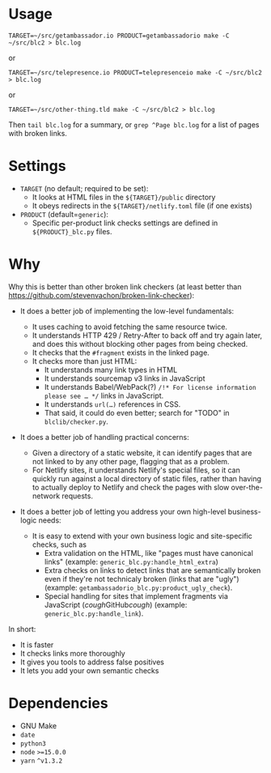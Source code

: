 # Usage

```shell
TARGET=~/src/getambassador.io PRODUCT=getambassadorio make -C ~/src/blc2 > blc.log
```

or

```shell
TARGET=~/src/telepresence.io PRODUCT=telepresenceio make -C ~/src/blc2 > blc.log
```

or

```shell
TARGET=~/src/other-thing.tld make -C ~/src/blc2 > blc.log
```

Then `tail blc.log` for a summary, or `grep ^Page blc.log` for a list
of pages with broken links.

# Settings

 - `TARGET` (no default; required to be set):
   + It looks at HTML files in the `${TARGET}/public` directory
   + It obeys redirects in the `${TARGET}/netlify.toml` file (if one
     exists)
 - `PRODUCT` (default=`generic`):
   + Specific per-product link checks settings are defined in
     `${PRODUCT}_blc.py` files.

# Why

Why this is better than other broken link checkers (at least better
than https://github.com/stevenvachon/broken-link-checker):

 - It does a better job of implementing the low-level fundamentals:
   - It uses caching to avoid fetching the same resource twice.
   - It understands HTTP 429 / Retry-After to back off and try again
     later, and does this without blocking other pages from being
     checked.
   - It checks that the `#fragment` exists in the linked page.
   - It checks more than just HTML:
      + It understands many link types in HTML
      + It understands sourcemap v3 links in JavaScript
      + It understands Babel/WebPack(?) `/!* For license information
        please see … */` links in JavaScript.
      + It understands `url(…)` references in CSS.
      + That said, it could do even better; search for "TODO" in
        `blclib/checker.py`.

 - It does a better job of handling practical concerns:
   - Given a directory of a static website, it can identify pages that
     are not linked to by any other page, flagging that as a problem.
   - For Netlify sites, it understands Netlify's special files, so it
     can quickly run against a local directory of static files, rather
     than having to actually deploy to Netlify and check the pages
     with slow over-the-network requests.

 - It does a better job of letting you address your own high-level
   business-logic needs:
   - It is easy to extend with your own business logic and
     site-specific checks, such as
      + Extra validation on the HTML, like "pages must have canonical
        links" (example: `generic_blc.py:handle_html_extra`)
      + Extra checks on links to detect links that are semantically
        broken even if they're not technicaly broken (links that are
        "ugly") (example:
        `getambassadorio_blc.py:product_ugly_check`).
      + Special handling for sites that implement fragments via
        JavaScript (*cough*GitHub*cough*) (example:
        `generic_blc.py:handle_link`).

In short:
 + It is faster
 + It checks links more thoroughly
 + It gives you tools to address false positives
 + It lets you add your own semantic checks

# Dependencies

- GNU Make
- `date`
- `python3`
- `node` `>=15.0.0`
- `yarn` `^v1.3.2`
